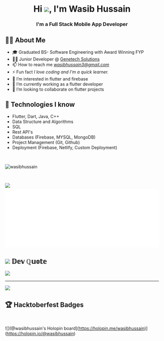 
<!---
wasibhussain/wasibhussain is a ✨ special ✨ repository because its `README.md` (this file) appears on your GitHub profile.
You can click the Preview link to take a look at your changes.
--->
<h1 align="center">Hi <img src="https://raw.githubusercontent.com/MartinHeinz/MartinHeinz/master/wave.gif" width="30px">, I'm Wasib Hussain</h1>
<h3 align="center">I'm a Full Stack Mobile App Developer</h3>


## 🙋‍♂️ About Me
<!-- <div>Icons made by <a href="https://www.freepik.com" title="Freepik">Freepik</a> from <a href="https://www.flaticon.com/" title="Flaticon">www.flaticon.com</a></div> -->
<!-- - 🔭 I’m currently working on *<img src="./react.png"/>* -->

- 🎓 Graduated BS- Software Engineering with Award Winning FYP
- 👨‍💻 Junior Developer @ <a href="https://genetechsolutions.com/">Genetech Solutions</a>
- 📫 How to reach me *wasibhussain3@gmail.com*
- ⚡ Fun fact *I love coding and I'm a quick learner.*
- 👀 I’m interested in flutter and firebase
- 🌱 I’m currently working as a flutter developer
- 💞️ I’m looking to collaborate on flutter projects

## 🚀 Technologies I know

- Flutter, Dart, Java, C++
- Data Structure and Algorithms
- SQL
- Rest API's
- Databases (Firebase, MYSQL, MongoDB)
- Project Management (Git, Github)
- Deployment (Firebase, Netlify, Custom Deployment)
<br/>
<p><img align="center" src="https://github-readme-streak-stats.herokuapp.com/?user=wasibhussain&theme=gotham&hide_border=true&fire=C77800&ring=DD910B&background=1F222E" alt="wasibhussain" /></p>
<br/>



![](https://github-readme-stats.vercel.app/api/top-langs/?username=wasibhussain&theme=gotham&hide_border=true&include_all_commits=true&count_private=true&layout=compact)
<br/>
<img src="https://github.com/lowlighter/metrics/blob/examples/metrics.plugin.topics.icons.svg" alt=""></img>


<h2><img src="https://emojis.slackmojis.com/emojis/images/1660415397/60712/writing-hand.gif?1660415397" width="30"/> 𝔻𝕖𝕧 ℚ𝕦𝕠𝕥𝕖</h2>

![](https://quotes-github-readme.vercel.app/api?type=vetical&theme=dark)

---
<a href="https://visitcount.itsvg.in">
  <img src="https://visitcount.itsvg.in/api?id=wasibhussain&label=Profile%20Views&color=3&pretty=false" />
</a>

## 🏆 Hacktoberfest Badges
<br/>

![](@wasibhussain's Holopin board](https://holopin.me/wasibhussain)](https://holopin.io/@wasibhussain)
